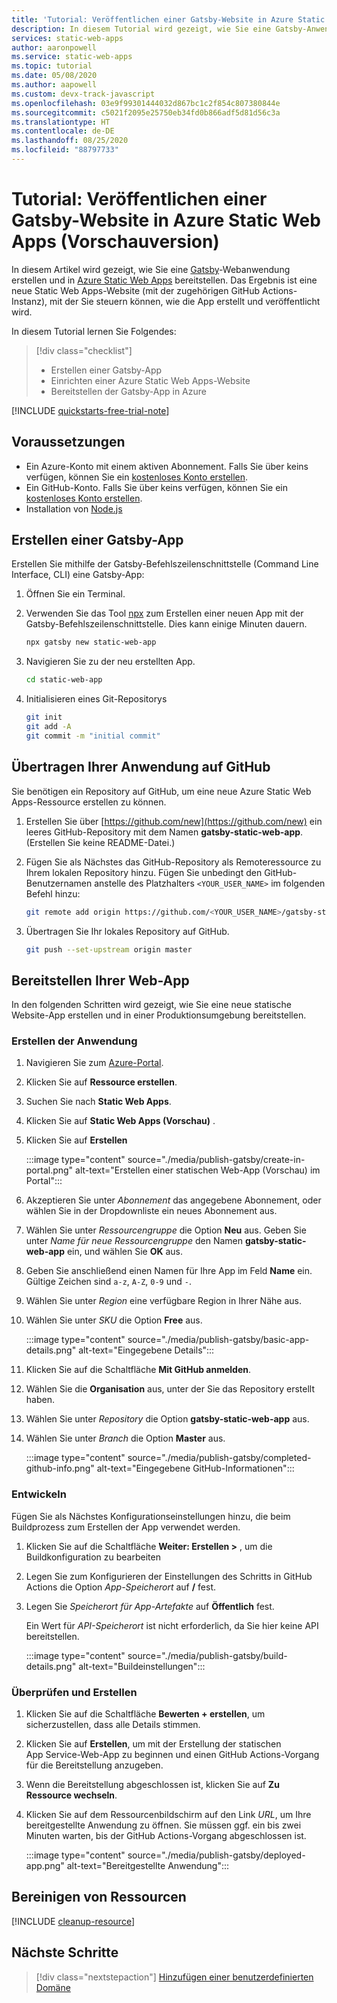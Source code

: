 ```yaml
---
title: 'Tutorial: Veröffentlichen einer Gatsby-Website in Azure Static Web Apps'
description: In diesem Tutorial wird gezeigt, wie Sie eine Gatsby-Anwendung in Azure Static Web Apps bereitstellen.
services: static-web-apps
author: aaronpowell
ms.service: static-web-apps
ms.topic: tutorial
ms.date: 05/08/2020
ms.author: aapowell
ms.custom: devx-track-javascript
ms.openlocfilehash: 03e9f99301444032d867bc1c2f854c807380844e
ms.sourcegitcommit: c5021f2095e25750eb34fd0b866adf5d81d56c3a
ms.translationtype: HT
ms.contentlocale: de-DE
ms.lasthandoff: 08/25/2020
ms.locfileid: "88797733"
---
```

# <a name="tutorial-publish-a-gatsby-site-to-azure-static-web-apps-preview"></a>Tutorial: Veröffentlichen einer Gatsby-Website in Azure Static Web Apps (Vorschauversion)

In diesem Artikel wird gezeigt, wie Sie eine [Gatsby](https://gatsbyjs.org)-Webanwendung erstellen und in [Azure Static Web Apps](overview.md) bereitstellen. Das Ergebnis ist eine neue Static Web Apps-Website (mit der zugehörigen GitHub Actions-Instanz), mit der Sie steuern können, wie die App erstellt und veröffentlicht wird.

In diesem Tutorial lernen Sie Folgendes:

> [!div class="checklist"]
>
> - Erstellen einer Gatsby-App
> - Einrichten einer Azure Static Web Apps-Website
> - Bereitstellen der Gatsby-App in Azure

[!INCLUDE [quickstarts-free-trial-note](../../includes/quickstarts-free-trial-note.md)]

## <a name="prerequisites"></a>Voraussetzungen

- Ein Azure-Konto mit einem aktiven Abonnement. Falls Sie über keins verfügen, können Sie ein [kostenloses Konto erstellen](https://azure.microsoft.com/free/).
- Ein GitHub-Konto. Falls Sie über keins verfügen, können Sie ein [kostenloses Konto erstellen](https://github.com/join).
- Installation von [Node.js](https://nodejs.org)

## <a name="create-a-gatsby-app"></a>Erstellen einer Gatsby-App

Erstellen Sie mithilfe der Gatsby-Befehlszeilenschnittstelle (Command Line Interface, CLI) eine Gatsby-App:

1. Öffnen Sie ein Terminal.
1. Verwenden Sie das Tool [npx](https://www.npmjs.com/package/npx) zum Erstellen einer neuen App mit der Gatsby-Befehlszeilenschnittstelle. Dies kann einige Minuten dauern.

   ```bash
   npx gatsby new static-web-app
   ```

1. Navigieren Sie zu der neu erstellten App.

   ```bash
   cd static-web-app
   ```

1. Initialisieren eines Git-Repositorys

   ```bash
   git init
   git add -A
   git commit -m "initial commit"
   ```

## <a name="push-your-application-to-github"></a>Übertragen Ihrer Anwendung auf GitHub

Sie benötigen ein Repository auf GitHub, um eine neue Azure Static Web Apps-Ressource erstellen zu können.

1. Erstellen Sie über [https://github.com/new](https://github.com/new) ein leeres GitHub-Repository mit dem Namen **gatsby-static-web-app**. (Erstellen Sie keine README-Datei.)

1. Fügen Sie als Nächstes das GitHub-Repository als Remoteressource zu Ihrem lokalen Repository hinzu. Fügen Sie unbedingt den GitHub-Benutzernamen anstelle des Platzhalters `<YOUR_USER_NAME>` im folgenden Befehl hinzu:

   ```bash
   git remote add origin https://github.com/<YOUR_USER_NAME>/gatsby-static-web-app
   ```

1. Übertragen Sie Ihr lokales Repository auf GitHub.

   ```bash
   git push --set-upstream origin master
   ```

## <a name="deploy-your-web-app"></a>Bereitstellen Ihrer Web-App

In den folgenden Schritten wird gezeigt, wie Sie eine neue statische Website-App erstellen und in einer Produktionsumgebung bereitstellen.

### <a name="create-the-application"></a>Erstellen der Anwendung

1. Navigieren Sie zum [Azure-Portal](https://portal.azure.com).
1. Klicken Sie auf **Ressource erstellen**.
1. Suchen Sie nach **Static Web Apps**.
1. Klicken Sie auf **Static Web Apps (Vorschau)** .
1. Klicken Sie auf **Erstellen**

   :::image type="content" source="./media/publish-gatsby/create-in-portal.png" alt-text="Erstellen einer statischen Web-App (Vorschau) im Portal":::

1. Akzeptieren Sie unter _Abonnement_ das angegebene Abonnement, oder wählen Sie in der Dropdownliste ein neues Abonnement aus.

1. Wählen Sie unter _Ressourcengruppe_ die Option **Neu** aus. Geben Sie unter _Name für neue Ressourcengruppe_ den Namen **gatsby-static-web-app** ein, und wählen Sie **OK** aus.

1. Geben Sie anschließend einen Namen für Ihre App im Feld **Name** ein. Gültige Zeichen sind `a-z`, `A-Z`, `0-9` und `-`.

1. Wählen Sie unter _Region_ eine verfügbare Region in Ihrer Nähe aus.

1. Wählen Sie unter _SKU_ die Option **Free** aus.

   :::image type="content" source="./media/publish-gatsby/basic-app-details.png" alt-text="Eingegebene Details":::

1. Klicken Sie auf die Schaltfläche **Mit GitHub anmelden**.

1. Wählen Sie die **Organisation** aus, unter der Sie das Repository erstellt haben.

1. Wählen Sie unter _Repository_ die Option **gatsby-static-web-app** aus.

1. Wählen Sie unter _Branch_ die Option **Master** aus.

   :::image type="content" source="./media/publish-gatsby/completed-github-info.png" alt-text="Eingegebene GitHub-Informationen":::

### <a name="build"></a>Entwickeln

Fügen Sie als Nächstes Konfigurationseinstellungen hinzu, die beim Buildprozess zum Erstellen der App verwendet werden.

1. Klicken Sie auf die Schaltfläche **Weiter: Erstellen >** , um die Buildkonfiguration zu bearbeiten

1. Legen Sie zum Konfigurieren der Einstellungen des Schritts in GitHub Actions die Option _App-Speicherort_ auf **/** fest.

1. Legen Sie _Speicherort für App-Artefakte_ auf **Öffentlich** fest.

   Ein Wert für _API-Speicherort_ ist nicht erforderlich, da Sie hier keine API bereitstellen.

   :::image type="content" source="./media/publish-gatsby/build-details.png" alt-text="Buildeinstellungen":::

### <a name="review-and-create"></a>Überprüfen und Erstellen

1. Klicken Sie auf die Schaltfläche **Bewerten + erstellen**, um sicherzustellen, dass alle Details stimmen.

1. Klicken Sie auf **Erstellen**, um mit der Erstellung der statischen App Service-Web-App zu beginnen und einen GitHub Actions-Vorgang für die Bereitstellung anzugeben.

1. Wenn die Bereitstellung abgeschlossen ist, klicken Sie auf **Zu Ressource wechseln**.

1. Klicken Sie auf dem Ressourcenbildschirm auf den Link _URL_, um Ihre bereitgestellte Anwendung zu öffnen. Sie müssen ggf. ein bis zwei Minuten warten, bis der GitHub Actions-Vorgang abgeschlossen ist.

   :::image type="content" source="./media/publish-gatsby/deployed-app.png" alt-text="Bereitgestellte Anwendung":::

## <a name="clean-up-resources"></a>Bereinigen von Ressourcen

[!INCLUDE [cleanup-resource](../../includes/static-web-apps-cleanup-resource.md)]

## <a name="next-steps"></a>Nächste Schritte

> [!div class="nextstepaction"]
> [Hinzufügen einer benutzerdefinierten Domäne](custom-domain.md)
